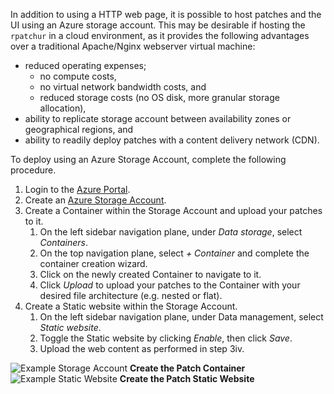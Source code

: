 In addition to using a HTTP web page, it is possible to host patches and the UI using an Azure storage account.  This may be desirable if hosting the `rpatchur` in a cloud environment, as it provides the following advantages over a traditional Apache/Nginx webserver virtual machine:
* reduced operating expenses;
  * no compute costs,
  * no virtual network bandwidth costs, and
  * reduced storage costs (no OS disk, more granular storage allocation),
* ability to replicate storage account between availability zones or geographical regions, and
* ability to readily deploy patches with a content delivery network (CDN).

To deploy using an Azure Storage Account, complete the following procedure.
1. Login to the [Azure Portal](https://portal.azure.com).
1. Create an [Azure Storage Account](https://docs.microsoft.com/en-us/azure/storage/common/storage-account-create?tabs=azure-portal).
1. Create a Container within the Storage Account and upload your patches to it.
    1. On the left sidebar navigation plane, under _Data storage_, select _Containers_.
    1. On the top navigation plane, select _+ Container_ and complete the container creation wizard.
    1. Click on the newly created Container to navigate to it.
    1. Click _Upload_ to upload your patches to the Container with your desired file architecture (e.g. nested or flat).
1. Create a Static website within the Storage Account.
    1. On the left sidebar navigation plane, under Data management, select _Static website_.
    1. Toggle the Static website by clicking _Enable_, then click _Save_.
    1. Upload the web content as performed in step 3iv.

![Example Storage Account](https://user-images.githubusercontent.com/50342848/129118235-b4712654-38b9-4520-87c9-8e1b6eadfc91.png)
**Create the Patch Container**
![Example Static Website](https://user-images.githubusercontent.com/50342848/129118227-641a9da2-d2e6-4eb3-b33d-09e75d6ce5ed.png)
**Create the Patch Static Website**

